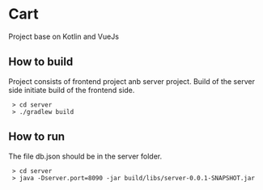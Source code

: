 # Cart
Project base on Kotlin and VueJs

## How to build 

Project consists of frontend project anb server project. 
Build of the server side initiate build of the frontend side.
```shell script
 > cd server
 > ./gradlew build
```

## How to run

The file db.json should be in the server folder.
```shell script
 > cd server 
 > java -Dserver.port=8090 -jar build/libs/server-0.0.1-SNAPSHOT.jar
```
